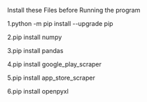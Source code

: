 Install these Files before Running the program

1.python -m pip install --upgrade pip

2.pip install numpy

3.pip install pandas

4.pip install google_play_scraper

5.pip install app_store_scraper

6.pip install openpyxl
